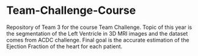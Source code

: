 # Team-Challenge-Course

Repository of Team 3 for the course Team Challenge. Topic of this year is the segmentation of the Left Ventricle in 3D MRI images and the dataset comes from ACDC challenge. Final goal is the accurate estimation of the Ejection Fraction of the heart for each patient.
